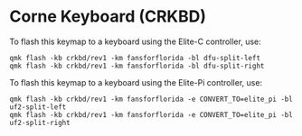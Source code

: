 # Corne Keyboard (CRKBD)

To flash this keymap to a keyboard using the Elite-C controller, use:

```
qmk flash -kb crkbd/rev1 -km fansforflorida -bl dfu-split-left
qmk flash -kb crkbd/rev1 -km fansforflorida -bl dfu-split-right
```

To flash this keymap to a keyboard using the Elite-Pi controller, use:

```
qmk flash -kb crkbd/rev1 -km fansforflorida -e CONVERT_TO=elite_pi -bl uf2-split-left
qmk flash -kb crkbd/rev1 -km fansforflorida -e CONVERT_TO=elite_pi -bl uf2-split-right
```
